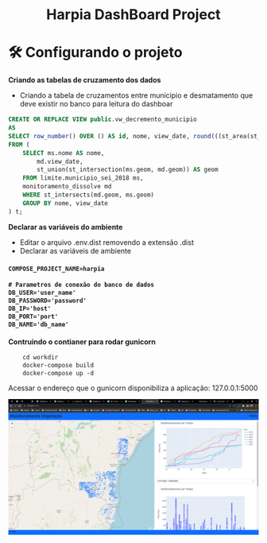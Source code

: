 <h1 align="center"> Harpia DashBoard Project </h1>

# 🛠️ Configurando o projeto

**Criando as tabelas de cruzamento dos dados**
* Criando a tabela de cruzamentos entre municipio e desmatamento
  que deve existir no banco para leitura do dashboar

```sql
CREATE OR REPLACE VIEW public.vw_decremento_municipio
AS 
SELECT row_number() OVER () AS id, nome, view_date, round(((st_area(st_transform(t.geom, 5555)))/10000)::numeric, 2) AS area_ha
FROM (
	SELECT ms.nome AS nome,
		md.view_date,
		st_union(st_intersection(ms.geom, md.geom)) AS geom
	FROM limite.municipio_sei_2018 ms,
	monitoramento_dissolve md
	WHERE st_intersects(md.geom, ms.geom)
	GROUP BY nome, view_date
) t;
```

**Declarar as variáveis do ambiente**

* Editar o arquivo .env.dist removendo a extensão .dist
* Declarar as variáveis de ambiente

<h4 align="lefght">

	COMPOSE_PROJECT_NAME=harpia

	# Parametros de conexão do banco de dados
	DB_USER='user_name' 
	DB_PASSWORD='password'
	DB_IP='host'
	DB_PORT='port'
	DB_NAME='db_name'

</h4> 

**Contruindo o contianer para rodar gunicorn**

```docker-compose
	cd workdir
	docker-compose build
	docker-compose up -d
```

Acessar o endereço que o gunicorn disponibiliza a aplicação: 127.0.0.1:5000

<p float="left">
 <img src="img/dashboard_harpia.png" width="670"/>
</p>